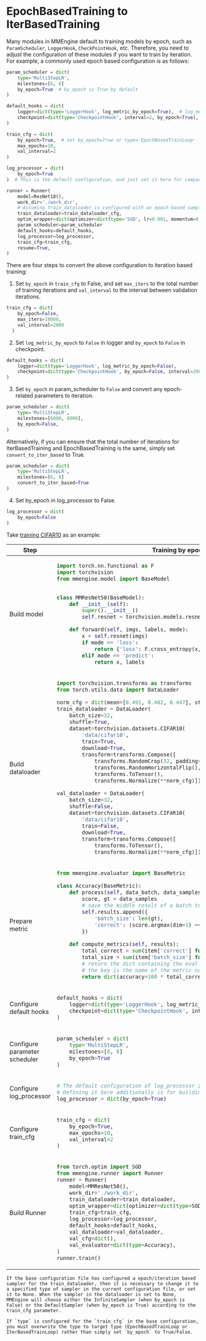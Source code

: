 # EpochBasedTraining to IterBasedTraining

Many modules in MMEngine default to training models by epoch, such as `ParamScheduler`, `LoggerHook`, `CheckPointHook`, etc. Therefore, you need to adjust the configuration of these modules if you want to train by iteration. For example, a commonly used epoch based configuration is as follows:

```python
param_scheduler = dict(
    type='MultiStepLR',
    milestones=[6, 8]
    by_epoch=True  # by_epoch is True by default
)

default_hooks = dict(
    logger=dict(type='LoggerHook', log_metric_by_epoch=True),  # log_metric_by_epoch is True by default
    checkpoint=dict(type='CheckpointHook', interval=2, by_epoch=True),  # by_epoch is True by default
)

train_cfg = dict(
    by_epoch=True,  # set by_epoch=True or type='EpochBasedTrainLoop'
    max_epochs=10,
    val_interval=2
)

log_processor = dict(
    by_epoch=True
)  # This is the default configuration, and just set it here for comparison.

runner = Runner(
    model=ResNet18(),
    work_dir='./work_dir',
    # Assuming train_dataloader is configured with an epoch-based sampler
    train_dataloader=train_dataloader_cfg,
    optim_wrapper=dict(optimizer=dict(type='SGD', lr=0.001, momentum=0.9)),
    param_scheduler=param_scheduler
    default_hooks=default_hooks,
    log_processor=log_processor,
    train_cfg=train_cfg,
    resume=True,
)
```

There are four steps to convert the above configuration to iteration based training:

1. Set `by_epoch` in `train_cfg` to False, and set `max_iters` to the total number of training iterations and `val_interval` to the interval between validation iterations.

```python
train_cfg = dict(
    by_epoch=False,
    max_iters=10000,
    val_interval=2000
  )
```

2. Set `log_metric_by_epoch` to `False` in logger and `by_epoch` to `False` in checkpoint.

```python
default_hooks = dict(
    logger=dict(type='LoggerHook', log_metric_by_epoch=False),
    checkpoint=dict(type='CheckpointHook', by_epoch=False, interval=2000),
)
```

3. Set `by_epoch` in param_scheduler to `False` and convert any epoch-related parameters to iteration.

```python
param_scheduler = dict(
    type='MultiStepLR',
    milestones=[6000, 8000],
    by_epoch=False,
)
```

Alternatively, if you can ensure that the total number of iterations for IterBasedTraining and EpochBasedTraining is the same, simply set `convert_to_iter_based` to True.

```python
param_scheduler = dict(
    type='MultiStepLR',
    milestones=[6, 8]
    convert_to_iter_based=True
)
```

4. Set by_epoch in log_processor to False.

```python
log_processor = dict(
    by_epoch=False
)
```

Take [training CIFAR10](../get_started/15_minutes.md) as an example:

<table class="docutils">
<thead>
  <tr>
    <th>Step</th>
    <th>Training by epoch</th>
    <th>Training by iteration</th>
<tbody>
<tr>
  <td>Build model</td>
  <td colspan="2"><div>

```python
import torch.nn.functional as F
import torchvision
from mmengine.model import BaseModel


class MMResNet50(BaseModel):
    def __init__(self):
        super().__init__()
        self.resnet = torchvision.models.resnet50()

    def forward(self, imgs, labels, mode):
        x = self.resnet(imgs)
        if mode == 'loss':
            return {'loss': F.cross_entropy(x, labels)}
        elif mode == 'predict':
            return x, labels
```

</td>
  </div>
</tr>

<tr>
  <td>Build dataloader</td>

<td colspan="2">

```python
import torchvision.transforms as transforms
from torch.utils.data import DataLoader

norm_cfg = dict(mean=[0.491, 0.482, 0.447], std=[0.202, 0.199, 0.201])
train_dataloader = DataLoader(
    batch_size=32,
    shuffle=True,
    dataset=torchvision.datasets.CIFAR10(
        'data/cifar10',
        train=True,
        download=True,
        transform=transforms.Compose([
            transforms.RandomCrop(32, padding=4),
            transforms.RandomHorizontalFlip(),
            transforms.ToTensor(),
            transforms.Normalize(**norm_cfg)])))

val_dataloader = DataLoader(
    batch_size=32,
    shuffle=False,
    dataset=torchvision.datasets.CIFAR10(
        'data/cifar10',
        train=False,
        download=True,
        transform=transforms.Compose([
            transforms.ToTensor(),
            transforms.Normalize(**norm_cfg)])))
```

</td>
</tr>

<tr>
  <td>Prepare metric</td>
  <td colspan="2">

```python
from mmengine.evaluator import BaseMetric

class Accuracy(BaseMetric):
    def process(self, data_batch, data_samples):
        score, gt = data_samples
        # save the middle result of a batch to `self.results`
        self.results.append({
            'batch_size': len(gt),
            'correct': (score.argmax(dim=1) == gt).sum().cpu(),
        })

    def compute_metrics(self, results):
        total_correct = sum(item['correct'] for item in results)
        total_size = sum(item['batch_size'] for item in results)
        # return the dict containing the eval results
        # the key is the name of the metric name
        return dict(accuracy=100 * total_correct / total_size)
```

</td>
  </tr>

<tr>
  <td>Configure default hooks</td>
  <td valign="top" class='two-column-table-wrapper' width="50%" colspan="1">
  <div style="overflow-x: auto">

```python
default_hooks = dict(
    logger=dict(type='LoggerHook', log_metric_by_epoch=True),
    checkpoint=dict(type='CheckpointHook', interval=2, by_epoch=True),
)
```

</div>
  </td>

<td valign="top" class='two-column-table-wrapper' width="50%" colspan="1">
  <div style="overflow-x: auto">

```python
default_hooks = dict(
    logger=dict(type='LoggerHook', log_metric_by_epoch=False),
    checkpoint=dict(type='CheckpointHook', by_epoch=False, interval=2000),
)
```

</div>
  </td>
</tr>

<tr>
  <td>Configure parameter scheduler</td>
  <td valign="top" class='two-column-table-wrapper' width="50%" colspan="1">
  <div style="overflow-x: auto">

```python
param_scheduler = dict(
    type='MultiStepLR',
    milestones=[6, 8]
    by_epoch=True
)
```

</div>
  </td>

<td valign="top" class='two-column-table-wrapper' width="50%" colspan="1">
  <div style="overflow-x: auto">

```python
param_scheduler = dict(
    type='MultiStepLR',
    milestones=[6000, 8000],
    by_epoch=False,
)
```

</div>
  </td>
</tr>

<tr>
  <td>Configure log_processor</td>
  <td valign="top" class='two-column-table-wrapper' width="50%" colspan="1">
  <div style="overflow-x: auto">

```python
# The default configuration of log_processor is used for epoch based training.
# Defining it here additionally is for building runner with the same way.
log_processor = dict(by_epoch=True)
```

</div>
  </td>

<td valign="top" class='two-column-table-wrapper' width="50%" colspan="1">
  <div style="overflow-x: auto">

```python
log_processor = dict(by_epoch=False)
```

</div>
  </td>
</tr>

<tr>
  <td>Configure train_cfg</td>
  <td valign="top" class='two-column-table-wrapper' width="50%" colspan="1">
  <div style="overflow-x: auto">

```python
train_cfg = dict(
    by_epoch=True,
    max_epochs=10,
    val_interval=2
)
```

</div>
  </td>

<td valign="top" class='two-column-table-wrapper' width="50%" colspan="1">
  <div style="overflow-x: auto">

```python
train_cfg = dict(
    by_epoch=False,
    max_iters=10000,
    val_interval=2000
)
```

</div>
  </td>
</tr>

<tr>
  <td>Build Runner</td>
  <td colspan="2">

```python
from torch.optim import SGD
from mmengine.runner import Runner
runner = Runner(
    model=MMResNet50(),
    work_dir='./work_dir',
    train_dataloader=train_dataloader,
    optim_wrapper=dict(optimizer=dict(type=SGD, lr=0.001, momentum=0.9)),
    train_cfg=train_cfg,
    log_processor=log_processor,
    default_hooks=default_hooks,
    val_dataloader=val_dataloader,
    val_cfg=dict(),
    val_evaluator=dict(type=Accuracy),
)
runner.train()
```

</td>
</tr>

</thead>
</table>

```{note}
If the base configuration file has configured a epoch/iteration based sampler for the train_dataloader, then it is necessary to change it to a specified type of sampler in the current configuration file, or set it to None. When the sampler in the dataloader is set to None, MMEngine will choose either the InfiniteSampler (when by_epoch is False) or the DefaultSampler (when by_epoch is True) according to the train_cfg parameter.
```

```{note}
If `type` is configured for the `train_cfg` in the base configuration, you must overwrite the type to target type (EpochBasedTrainLoop or IterBasedTrainLoop) rather than simply set `by_epoch` to True/False.
```
